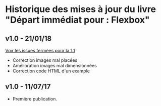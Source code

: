 # Historique des mises à jour du livre "Départ immédiat pour : Flexbox"

## v1.0 - 21/01/18

[Voir les issues fermées pour la 1.1](https://github.com/t13h37/feedback-zilliox-flexbox/milestone/1)

- Correction images mal placées
- Amélioration images mal dimensionnées
- Correction code HTML d'un example

## v1.0 - 11/07/17

- Première publication.
